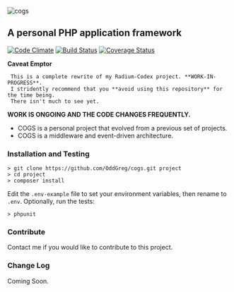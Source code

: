 ![cogs](http://radium-codex.info/og-framework/cogs.png)
## A personal PHP application framework
[![Code Climate](https://codeclimate.com/github/OddGreg/cogs/badges/gpa.svg)](https://codeclimate.com/github/OddGreg/cogs)
[![Build Status](https://travis-ci.org/OddGreg/og-framework.svg?branch=master)](https://travis-ci.org/OddGreg/og-framework)
[![Coverage Status](https://coveralls.io/repos/OddGreg/og-framework/badge.svg?branch=master&service=github)](https://coveralls.io/github/OddGreg/og-framework?branch=master)

__Caveat Emptor__

     This is a complete rewrite of my Radium-Codex project. **WORK-IN-PROGRESS**.
     I stridently recommend that you **avoid using this repository** for the time being. 
     There isn't much to see yet.
    
__WORK IS ONGOING AND THE CODE CHANGES FREQUENTLY.__

* COGS is a personal project that evolved from a previous set of projects.
* COGS is a middleware and event-driven architecture.

### Installation and Testing

```
> git clone https://github.com/OddGreg/cogs.git project
> cd project
> composer install
```

Edit the `.env-example` file to set your environment variables, then rename to `.env`. Optionally, run the tests:

```
> phpunit 
```

### Contribute
Contact me if you would like to contribute to this project.

### Change Log
Coming Soon.

